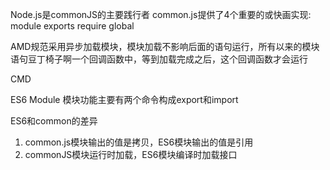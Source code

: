 Node.js是commonJS的主要践行者
common.js提供了4个重要的或快画实现: module exports require global

AMD规范采用异步加载模块，模块加载不影响后面的语句运行，所有以来的模块语句豆丁椅子啊一个回调函数中，等到加载完成之后，这个回调函数才会运行

CMD

ES6 Module
模块功能主要有两个命令构成export和import

ES6和common的差异
1. common.js模块输出的值是拷贝，ES6模块输出的值是引用
2. commonJS模块运行时加载，ES6模块编译时加载接口